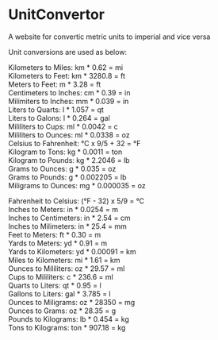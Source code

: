 # UnitConvertor
A website for convertic metric units to imperial and vice versa


Unit conversions are used as below:

Kilometers to Miles: km * 0.62 = mi <br/>
Kilometers to Feet: km * 3280.8 = ft <br/>
Meters to Feet: m * 3.28 = ft <br/>
Centimeters to Inches: cm * 0.39 = in <br/>
Milimiters to Inches: mm * 0.039 = in <br/>
Liters to Quarts: l * 1.057 = qt <br/>
Liters to Galons: l * 0.264 = gal <br/>
Mililiters to Cups: ml * 0.0042 = c <br/>
Mililiters to Ounces: ml * 0.0338 = oz <br/>
Celsius to Fahrenheit: °C x 9/5 + 32 = °F <br/>
Kilogram to Tons: kg * 0.0011 = ton <br/>
Kilogram to Pounds: kg * 2.2046 = lb <br/>
Grams to Ounces: g * 0.035 = oz <br/>
Grams to Pounds: g * 0.002205 = lb <br/>
Miligrams to Ounces: mg * 0.000035 = oz <br/>

Fahrenheit to Celsius: (°F - 32) x 5/9 = °C <br/>
Inches to Meters: in * 0.0254 = m <br/>
Inches to Centimeters: in * 2.54 = cm <br/>
Inches to Milimeters: in * 25.4 = mm <br/>
Feet to Meters: ft * 0.30 = m <br/>
Yards to Meters: yd * 0.91 = m <br/>
Yards to Kilometers: yd * 0.00091 = km <br/>
Miles to Kilometers: mi * 1.61 = km <br/>
Ounces to Mililiters: oz * 29.57 = ml <br/>
Cups to Mililiters: c * 236.6 = ml <br/>
Quarts to Liters: qt * 0.95 = l <br/>
Gallons to Liters: gal * 3.785 = l <br/>
Ounces to Miligrams: oz * 28350 = mg <br/>
Ounces to Grams: oz * 28.35 = g <br/>
Pounds to Kilograms: lb * 0.454 = kg <br/>
Tons to Kilograms: ton * 907.18 = kg <br/>